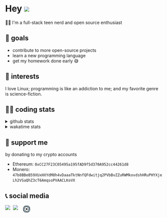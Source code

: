 # Hey <img width="35" src="https://raw.githubusercontent.com/aemmadi/aemmadi/master/wave.gif" />
👨‍💻 I'm a full-stack teen nerd and open source enthusiast

## 🥅 goals

* contribute to more open-source projects
* learn a new programming language
* get my homework done early 😅

## 🧐 interests

I love Linux; programming is like an addiction to me; and my favorite genre is science-fiction.

## 👨‍💻 coding stats

<details>
  <summary>github stats</summary>

  <img width="768" src="https://github-profile-trophy.vercel.app/?username=poseidoncoder&no-border=true&theme=nord&no-frame=true" />
  <div style="display: inline-block">
    <img src="https://github-readme-stats.vercel.app/api/top-langs/?username=poseidoncoder&theme=nord&layout=compact&hide_border=true" />
    <img height="165" src="https://github-readme-stats.vercel.app/api?username=poseidoncoder&show_icons=true&theme=nord&hide_border=true" />
  </div>
</details>

<details>
  <summary>wakatime stats</summary>

<!--START_SECTION:waka-->
![Profile Views](http://img.shields.io/badge/Profile%20Views-0-blue)

**🐱 My Github Data** 

> 🏆 400 Contributions in the Year 2021
 > 
> 📦 22.8 kB Used in Github's Storage 
 > 
> 🚫 Not Opted to Hire
 > 
> 📜 26 Public Repositories 
 > 
> 🔑 2 Private Repositories  
 > 
**I'm an Early 🐤** 

```text
🌞 Morning    89 commits     ██████░░░░░░░░░░░░░░░░░░░   23.73% 
🌆 Daytime    190 commits    ████████████░░░░░░░░░░░░░   50.67% 
🌃 Evening    96 commits     ██████░░░░░░░░░░░░░░░░░░░   25.6% 
🌙 Night      0 commits      ░░░░░░░░░░░░░░░░░░░░░░░░░   0.0%

```
📅 **I'm Most Productive on Saturday** 

```text
Monday       62 commits     ████░░░░░░░░░░░░░░░░░░░░░   16.53% 
Tuesday      57 commits     ███░░░░░░░░░░░░░░░░░░░░░░   15.2% 
Wednesday    70 commits     ████░░░░░░░░░░░░░░░░░░░░░   18.67% 
Thursday     43 commits     ██░░░░░░░░░░░░░░░░░░░░░░░   11.47% 
Friday       35 commits     ██░░░░░░░░░░░░░░░░░░░░░░░   9.33% 
Saturday     78 commits     █████░░░░░░░░░░░░░░░░░░░░   20.8% 
Sunday       30 commits     ██░░░░░░░░░░░░░░░░░░░░░░░   8.0%

```


📊 **This Week I Spent My Time On** 

```text
⌚︎ Time Zone: America/Los_Angeles

💬 Programming Languages: 
JavaScript               3 hrs 23 mins       ██████████░░░░░░░░░░░░░░░   43.35% 
Other                    2 hrs 44 mins       ████████░░░░░░░░░░░░░░░░░   34.9% 
JSON                     52 mins             ██░░░░░░░░░░░░░░░░░░░░░░░   11.07% 
Markdown                 46 mins             ██░░░░░░░░░░░░░░░░░░░░░░░   9.79% 
Bash                     2 mins              ░░░░░░░░░░░░░░░░░░░░░░░░░   0.47%

🔥 Editors: 
VS Code                  7 hrs 14 mins       ███████████████████████░░   92.53% 
Vim                      35 mins             █░░░░░░░░░░░░░░░░░░░░░░░░   7.47%

🐱‍💻 Projects: 
intui                    5 hrs 35 mins       █████████████████░░░░░░░░   71.42% 
progeny                  1 hr 18 mins        ████░░░░░░░░░░░░░░░░░░░░░   16.77% 
Unknown Project          55 mins             ███░░░░░░░░░░░░░░░░░░░░░░   11.81%

💻 Operating System: 
Linux                    7 hrs 49 mins       █████████████████████████   100.0%

```

**I Mostly Code in JavaScript** 

```text
JavaScript               6 repos             ████████░░░░░░░░░░░░░░░░░   31.58% 
HTML                     4 repos             █████░░░░░░░░░░░░░░░░░░░░   21.05% 
Go                       3 repos             ████░░░░░░░░░░░░░░░░░░░░░   15.79% 
Python                   2 repos             ██░░░░░░░░░░░░░░░░░░░░░░░   10.53% 
TypeScript               2 repos             ██░░░░░░░░░░░░░░░░░░░░░░░   10.53%

```


**Timeline**

![Chart not found](https://raw.githubusercontent.com/PoseidonCoder/PoseidonCoder/main/charts/bar_graph.png) 


 Last Updated on 04/07/2021
<!--END_SECTION:waka-->
</details>

## 🤝 support me
by donating to my crypto accounts
* Ethereum: `0xCC27F23C05495a195fAD9f5d370A952cc44261d8`
* Monero:   `47b8BBeB59XUxHXYdM8h4vDaaaTktNnfQFdwitjq2PVbBvZZuRWMkovdshHRuPHYXjeLh2VSaQhZ3cT6AmqsoPVAACLKoVX`

## 📞 social media

[<img width=25 align="left" src="https://cdn4.iconfinder.com/data/icons/logos-and-brands/512/91_Discord_logo_logos-512.png"/>](https://discord.bio/p/devposeidon)

[<img width=31 align="left" src="https://i.pinimg.com/originals/19/7b/36/197b365922d1ea3aa1a932ff9bbda4a6.png"/>](https://www.youtube.com/channel/UCb0JVK0TmpYueYTx5Te0fUw)

[<img width=25 align="left" src="assets/images/replit.png"/>](https://repl.it/@PowerCoder) 

<br />
